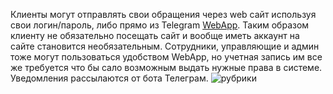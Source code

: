 Клиенты могут отправлять свои обращения через web сайт используя свои логин/пароль, либо прямо из Telegram [WebApp](https://core.telegram.org/bots/webapps). Таким образом клиенту не обязательно посещать сайт и вообще иметь аккаунт на сайте становится необязательным. Сотрудники, управляющие и админ тоже могут пользоваться удобством WebApp, но учетная запись им все же требуется что бы сало возможным выдать нужные права в системе. Уведомления рассылаются от бота Телеграм.
![рубрики](/img/rubric-view.png)